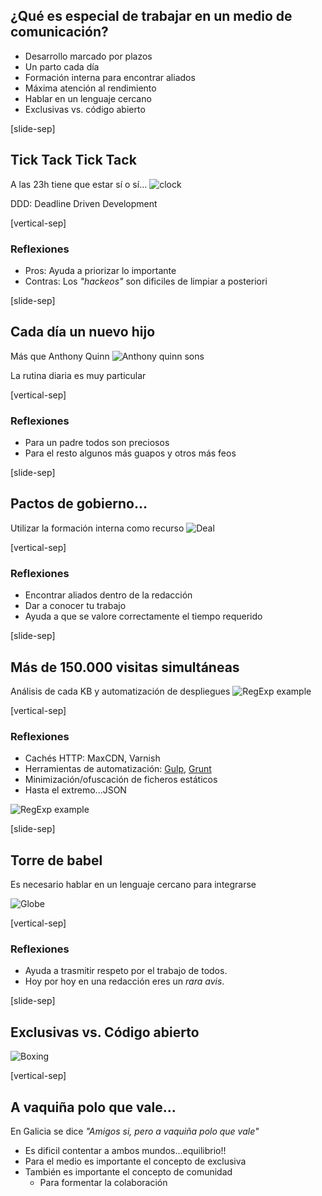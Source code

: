 ## ¿Qué es especial de trabajar en un medio de comunicación?

* Desarrollo marcado por plazos
* Un parto cada día 
* Formación interna para encontrar aliados
* Máxima atención al rendimiento
* Hablar en un lenguaje cercano
* Exclusivas vs. código abierto

[slide-sep]

## Tick Tack Tick Tack

A las 23h tiene que estar sí o sí...
<img alt="clock" class="img_80" data-src="images/clock2.jpg"></img>

DDD: Deadline Driven Development 
<!-- .element: class="sm_note_med" -->

[vertical-sep]

### Reflexiones

* Pros: Ayuda a priorizar lo importante
* Contras: Los _"hackeos"_ son dificiles de limpiar a posteriori

[slide-sep]

## Cada día un nuevo hijo

Más que Anthony Quinn
<img alt="Anthony quinn sons" class="img_80" data-src="images/quinn.jpg"></img>

La rutina diaria es muy particular 
<!-- .element: class="sm_note_med" -->

[vertical-sep]

### Reflexiones

* Para un padre todos son preciosos
* Para el resto algunos más guapos y otros más feos

[slide-sep]

## Pactos de gobierno...

Utilizar la formación interna como recurso
<img alt="Deal" class="img_80" data-src="images/agreement.jpg"></img>

[vertical-sep]

### Reflexiones

* Encontrar aliados dentro de la redacción
* Dar a conocer tu trabajo
* Ayuda a que se valore correctamente el tiempo requerido

[slide-sep]

## Más de 150.000 visitas simultáneas

Análisis de cada KB y automatización de despliegues
<img alt="RegExp example" class="img_80" data-src="images/performance.jpg"></img>

[vertical-sep]

### Reflexiones

* Cachés HTTP: MaxCDN, Varnish
* Herramientas de automatización: <a href="http://gulpjs.com/" target="_blank">Gulp</a>, <a target="_blank" href="http://gruntjs.com/">Grunt</a>
* Minimización/ofuscación de ficheros estáticos
* Hasta el extremo...JSON

<img alt="RegExp example" class="img_60" data-src="images/json.jpg"></img>

[slide-sep]

## Torre de babel

Es necesario hablar en un lenguaje cercano para integrarse

<img alt="Globe" class="img_80" data-src="images/language.jpg"></img>

[vertical-sep]

### Reflexiones

* Ayuda a trasmitir respeto por el trabajo de todos.
* Hoy por hoy en una redacción eres un _rara avis_.

[slide-sep]

## Exclusivas vs. Código abierto

<img alt="Boxing" class="img_80" data-src="images/boxing.jpg"></img>

[vertical-sep]

## A vaquiña polo que vale...

En Galicia se dice _"Amigos si, pero a vaquiña polo que vale"_
* Es dificil contentar a ambos mundos...equilibrio!!
* Para el medio es importante el concepto de exclusiva
* También es importante el concepto de comunidad
    * Para formentar la colaboración